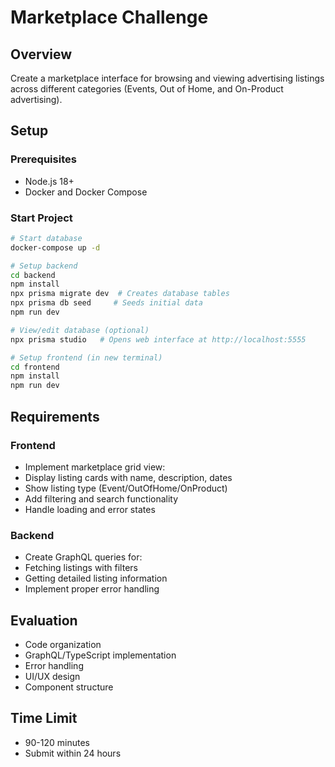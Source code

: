 # Marketplace Challenge

## Overview

Create a marketplace interface for browsing and viewing advertising listings across different categories (Events, Out of Home, and On-Product advertising).

## Setup

### Prerequisites

- Node.js 18+
- Docker and Docker Compose

### Start Project

```bash
# Start database
docker-compose up -d

# Setup backend
cd backend
npm install
npx prisma migrate dev  # Creates database tables
npx prisma db seed     # Seeds initial data
npm run dev

# View/edit database (optional)
npx prisma studio   # Opens web interface at http://localhost:5555

# Setup frontend (in new terminal)
cd frontend
npm install
npm run dev
```

## Requirements

### Frontend

- Implement marketplace grid view:
- Display listing cards with name, description, dates
- Show listing type (Event/OutOfHome/OnProduct)
- Add filtering and search functionality
- Handle loading and error states

### Backend

- Create GraphQL queries for:
- Fetching listings with filters
- Getting detailed listing information
- Implement proper error handling

## Evaluation

- Code organization
- GraphQL/TypeScript implementation
- Error handling
- UI/UX design
- Component structure

## Time Limit

- 90-120 minutes
- Submit within 24 hours
